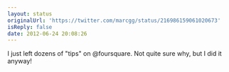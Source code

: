 ```yaml
---
layout: status
originalUrl: 'https://twitter.com/marcgg/status/216986159061020673'
isReply: false
date: 2012-06-24 20:08:26
---
```


I just left dozens of "tips" on @foursquare. Not quite sure why, but I did it anyway!
